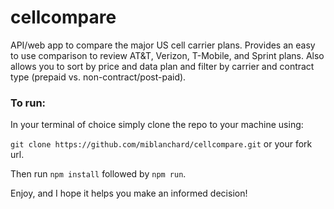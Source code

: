 # cellcompare

API/web app to compare the major US cell carrier plans.  Provides an easy to use comparison to review AT&T, Verizon, T-Mobile, and Sprint plans.  Also allows you to sort by price and data plan and filter by carrier and contract type (prepaid vs. non-contract/post-paid).

### To run:

In your terminal of choice simply clone the repo to your machine using:

`git clone https://github.com/miblanchard/cellcompare.git` or your fork url.

Then run `npm install` followed by `npm run`.

Enjoy, and I hope it helps you make an informed decision!
